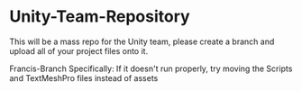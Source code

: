 # Unity-Team-Repository
This will be a mass repo for the Unity team, please create a branch and upload all of your project files onto it.

Francis-Branch Specifically: If it doesn't run properly, try moving the Scripts and TextMeshPro files instead of assets
